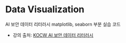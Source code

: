 # Data Visualization
AI 보안 데이터 리터러시 matplotlib, seaborn 부분 실습 코드
- 강의 출처: [KOCW AI 보안 데이터 리터러시](http://www.kocw.or.kr/home/cview.do?cid=ee40c79db3d0bb06)

